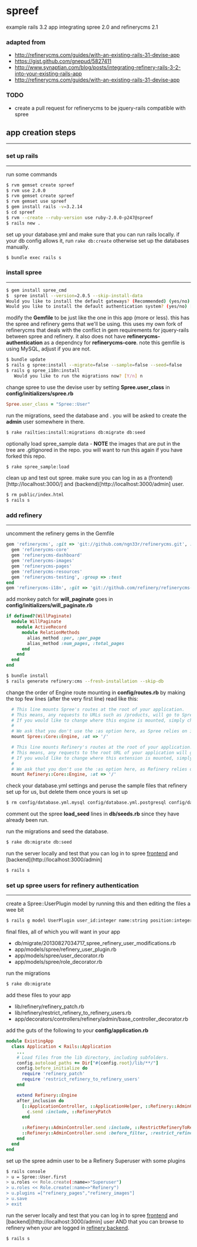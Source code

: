 spreef
======

example rails 3.2 app integrating spree 2.0 and refinerycms 2.1

### adapted from
* http://refinerycms.com/guides/with-an-existing-rails-31-devise-app
* https://gist.github.com/gnepud/5827411
* http://www.synaptian.com/blog/posts/integrating-refinery-rails-3-2-into-your-existing-rails-app
* http://refinerycms.com/guides/with-an-existing-rails-31-devise-app

### TODO
* create a pull request for refinerycms to be jquery-rails compatible with spree

## app creation steps


- - -
### set up rails
- - -

run some commands
```sh
$ rvm gemset create spreef
$ rvm use 2.0.0
$ rvm gemset create spreef
$ rvm gemset use spreef
$ gem install rails -v=3.2.14
$ cd spreef
$ rvm --create --ruby-version use ruby-2.0.0-p247@spreef
$ rails new .
```

set up your database.yml and make sure that you can run rails locally. if your db config allows it, run ```rake db:create``` otherwise set up the databases manually.

```sh
$ bundle exec rails s
```

### install spree
- - -

```sh
$ gem install spree_cmd
$  spree install --version=2.0.5 --skip-install-data
Would you like to install the default gateways? (Recommended) (yes/no) [yes] yes
Would you like to install the default authentication system? (yes/no) [yes] yes
```

modify the __Gemfile__ to be just like the one in this app (more or less). this has the spree and refinery gems that we'll be using. this uses my own fork of refinerycms that deals with the conflict in gem requirements for jquery-rails between spree and refinery. it also does not have __refinerycms-authentication__ as a dependncy for __refinerycms-core__. note this gemfile is using MySQL, adjust if you are not.

```sh
$ bundle update
$ rails g spree:install --migrate=false --sample=false --seed=false
$ rails g spree_i18n:install
   Would you like to run the migrations now? [Y/n] n
```

change spree to use the devise user by setting __Spree.user_class__ in __config/initializers/spree.rb__
```ruby
Spree.user_class = "Spree::User"
```

run the migrations, seed the database and . you will be asked to create the __admin__ user somewhere in there.
```sh
$ rake railties:install:migrations db:migrate db:seed
```

optionally load spree_sample data - __NOTE__ the images that are put in the tree are .gitignored in the repo. you will want to run this again if you have forked this repo.
```sh
$ rake spree_sample:load
```

clean up and test out spree. make sure you can log in as a (frontend)[http://localhost:3000/] and (backend)[http://localhost:3000/admin] user.
```sh
$ rm public/index.html
$ rails s
```

### add refinery
- - -

uncomment the refinery gems in the Gemfile
```ruby
gem 'refinerycms', :git => 'git://github.com/ngn33r/refinerycms.git', :branch => '2-1-stable' do
  gem 'refinerycms-core'
  gem 'refinerycms-dashboard'
  gem 'refinerycms-images'
  gem 'refinerycms-pages'
  gem 'refinerycms-resources'
  gem 'refinerycms-testing', :group => :test
end
gem 'refinerycms-i18n', :git => 'git://github.com/refinery/refinerycms-i18n.git', :branch => '2-1-stable'
```

add monkey patch for __will_paginate__ goes in __config/initializers/will_paginate.rb__
```ruby
if defined?(WillPaginate)
  module WillPaginate
    module ActiveRecord
      module RelationMethods
        alias_method :per, :per_page
        alias_method :num_pages, :total_pages
      end
    end
  end
end
```

```sh
$ bundle install
$ rails generate refinery:cms --fresh-installation --skip-db
```

change the order of Engine route mounting in __config/routes.rb__ by making the top few lines (after the very first line) read like this:
```ruby
  # This line mounts Spree's routes at the root of your application.
  # This means, any requests to URLs such as /products, will go to Spree::ProductsController.
  # If you would like to change where this engine is mounted, simply change the :at option to something different.
  #
  # We ask that you don't use the :as option here, as Spree relies on it being the default of "spree"
  mount Spree::Core::Engine, :at => '/'

  # This line mounts Refinery's routes at the root of your application.
  # This means, any requests to the root URL of your application will go to Refinery::PagesController#home.
  # If you would like to change where this extension is mounted, simply change the :at option to something different.
  #
  # We ask that you don't use the :as option here, as Refinery relies on it being the default of "refinery"
  mount Refinery::Core::Engine, :at => '/'
```

check your database.yml settings and peruse the sample files that refinery set up for us, but delete them once yours is set up
```sh
$ rm config/database.yml.mysql config/database.yml.postgresql config/database.yml.sqlite3
```

comment out the spree __load_seed__ lines in __db/seeds.rb__ since they have already been run.

run the migrations and seed the database.
```sh
$ rake db:migrate db:seed
```

run the server locally and test that you can log in to spree [frontend](http://localhost:3000/) and [backend](http://localhost:3000/admin]
```sh
$ rails s
```

### set up spree users for refinery authentication
- - -

create a Spree::UserPlugin model by running this and then editing the files a wee bit
```sh
$ rails g model UserPlugin user_id:integer name:string position:integer
```

final files, all of which you will want in your app
* db/migrate/20130827034717_spree_refinery_user_modifications.rb
* app/models/spree/refinery_user_plugin.rb
* app/models/spree/user_decorator.rb
* app/models/spree/role_decorator.rb

run the migrations
```sh
$ rake db:migrate
```

add these files to your app
* lib/refinery/refinery_patch.rb
* lib/refinery/restrict_refinery_to_refinery_users.rb
* app/decorators/controllers/refinery/admin/base_controller_decorator.rb

add the guts of the following to your __config/application.rb__
```ruby
module ExistingApp
  class Application < Rails::Application
    ...
    # Load files from the lib directory, including subfolders.
    config.autoload_paths += Dir["#{config.root}/lib/**/"]
    config.before_initialize do
      require 'refinery_patch'
      require 'restrict_refinery_to_refinery_users'
    end

    extend Refinery::Engine
    after_inclusion do
      [::ApplicationController, ::ApplicationHelper, ::Refinery::AdminController].each do |c|
        c.send :include, ::RefineryPatch
      end

      ::Refinery::AdminController.send :include, ::RestrictRefineryToRefineryUsers
      ::Refinery::AdminController.send :before_filter, :restrict_refinery_to_refinery_users
    end
  end
end
```

set up the spree admin user to be a Refinery Superuser with some plugins
```sh
$ rails console
> u = Spree::User.first
> u.roles << Role.create(:name=>"Superuser")
> u.roles << Role.create(:name=>"Refinery")
> u.plugins =["refinery_pages","refinery_images"]
> u.save
> exit
```

run the server locally and test that you can log in to spree [frontend](http://localhost:3000/) and [backend](http://localhost:3000/admin] user AND that you can browse to refinery when your are logged in  [refinery backend](http://localhost:3000/refinery).
```sh
$ rails s
```
